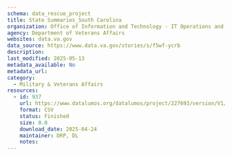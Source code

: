 ```yaml
---
schema: data_rescue_project 
title: State Summaries_South Carolina
organization: Office of Information and Technology - IT Operations and Services (ITOPS)
agency: Department of Veterans Affairs
websites: data.va.gov
data_source: https://www.data.va.gov/stories/s/f5wf-ycrb
description: 
last_modified: 2025-05-13
metadata_available: No
metadata_url: 
category:
  - Military & Veterans Affairs 
resources:
  - id: 937
    url: https://www.datalumos.org/datalumos/project/227693/version/V1/view
    format: CSV
    status: Finished
    size: 0.0
    download_date: 2025-04-24
    maintainer: DRP, DL
    notes: 
---
```

